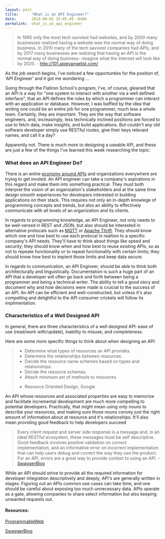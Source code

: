 ```yaml
---
layout: post
title:      "What is an API Engineer?"
date:       2018-09-02 15:05:49 -0400
permalink:  what_is_an_api_engineer
---
```


> In 1995 only the most tech savviest had websites, and by 2000 many businesses realized having a website was the normal way of doing business. In 2010 many of the tech savviest companies had APIs, and by 2017 many businesses are realizing that having an API is the normal way of doing business--imagine what the Internet will look like by 2020. - http://101.apievangelist.com/
> 

As the job search begins, I've noticed a few opportunties for the position of, 'API Engineer' and it got me wondering ...  

Going through the Flatiron School's program, I've, of course, gleaned that an API is a way for "one system to interact with another via a well defined interface", that an API defines the rules by which a programmer can interact with an application or database.  However, I was baffled by the idea that writing one could be an entire job for one programmer, much less a whole team.  Certainly, they are important.  They are the way that software engineers, and, increasingly, less technically inclined positions are forced to use to fetch data, make insights, and build applications.  But couldn't any old software developer simply use RESTful routes, give their keys relevant names, and call it a day?

Apparently not.  There is much more to designing a useable API, and these are just a few of the things I've learned this week researching the topic:

### What does an API Engineer Do?

There is an entire [economy around APIs](https://www.upwork.com/hiring/api-economy/) and organizations everywhere are trying to get involed.  An API engineer can take a company's aspirations in this regard and make them into something practical.  They must both interpret the vision of an organization's stakeholders and at the same time design smooth experiences for developers interested in building applications on their stack.  This requires not only an in-depth knowlege of programming concepts and trends, but also an ability to effectively communicate with all levels of an organization and its clients.

In regards to programming knowledge, an API Engineer, not only needs to be well-versed in REST and JSON, but also should be interested in alternative protocals such as [MQTT](http://mqtt.org/) or [Apache Thrift](https://thrift.apache.org/).  They should know which one and how best to use each protocal in realtion to a specific company's API needs.  They'll have to think about things like speed and security; they should know when and how best to reuse existing APIs, so as not to repeate functionality or to repeat functionality with certain limits; they should know how best to implent those limits and keep data secure.

In regards to communication, an API Engineer, should be able to think both architecturally and linguistically.  Documentation is such a huge part of an API that a developer will often go back and forth between being a programmer and being a technical writer.  The ability to tell a good story and document why and how decisions were made is cruicial to the success of an API.  An API can be efficient and well-constructed, but unless it's also compelling and delightful to the API consumer crickets will follow its implimentation.

### Characteristics of a Well Designed API

In general, there are three characteristics of a well designed API: ease of use (read/work with/update), inability to misuse, and completeness.  

Here are some more specific things to think about when designing an API:

> * Determine what types of resources an API provides.
> * Determine the relationships between resources.
> * Decide the resource name schemes based on types and relationships.
> * Decide the resource schemas.
> * Attach minimum set of methods to resources.
> - Resource Oriented Design, Google
> 

An API whose resources and associated properties are easy to memorize and facilitate incremental development are much more compelling to potential developers.  Practically, that might mean using only nouns to describe your resources, and making sure those nouns convey just the right amount of information about at resource and it's relationships.  It'll also mean providing good feedback to help developers succeed
> Every client request and server side response is a message and, in an ideal RESTful ecosystem, these messages must be self descriptive. Good feedback involves positive validation on correct implementation, and an informative error on incorrect implementation that can help users debug and correct the way they use the product. For an API, errors are a great way to provide context to using an API. - [SwaggerBlog](https://swagger.io/blog/api-design/api-design-best-practices/)
> 

While an API should strive to provide all the required information for developer integration descriptively and deeply, API's are generally written in stages.  Figuring out an APIs common use cases can take time, and one should be careful about exposing too much unnecessary data.  APIs operate as a gate, allowing companies to share select information but also keeping unwanted requests out.

#### Resources:
[ProgrammableWeb](https://www.programmableweb.com/news/how-to-hire-great-api-developer/analysis/2016/05/19)

[SwaggerBlog](https://swagger.io/blog/api-design/api-design-best-practices/)
